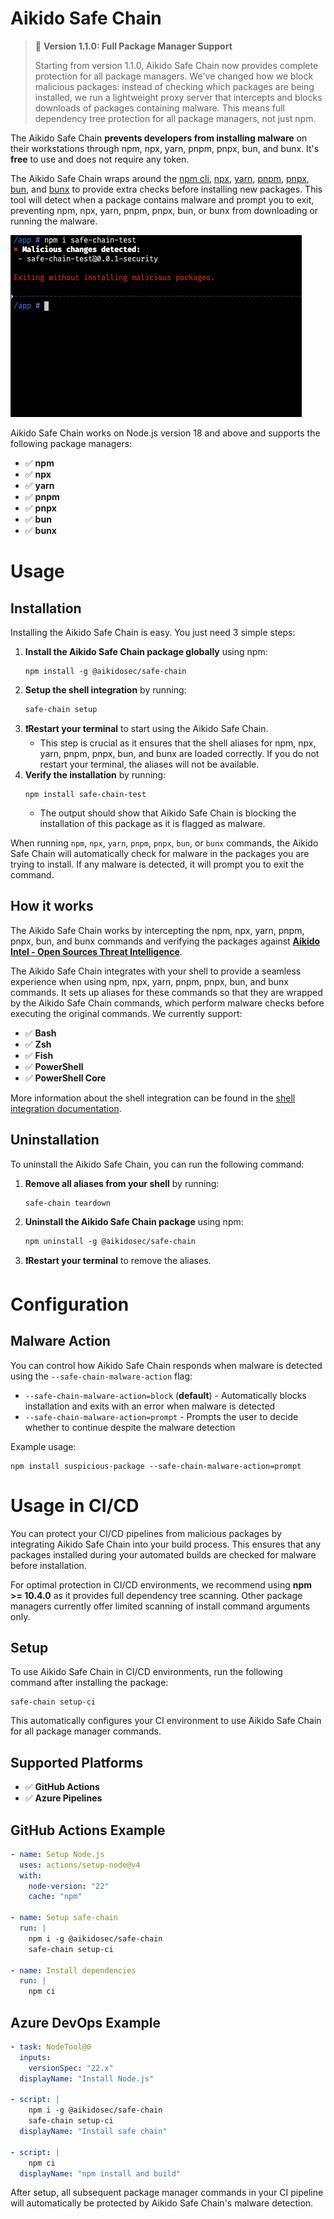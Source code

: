 # Aikido Safe Chain

> 🚀 **Version 1.1.0: Full Package Manager Support**
>
> Starting from version 1.1.0, Aikido Safe Chain now provides complete protection for all package managers. We've changed how we block malicious packages: instead of checking which packages are being installed, we run a lightweight proxy server that intercepts and blocks downloads of packages containing malware. This means full dependency tree protection for all package managers, not just npm.

The Aikido Safe Chain **prevents developers from installing malware** on their workstations through npm, npx, yarn, pnpm, pnpx, bun, and bunx. It's **free** to use and does not require any token.

The Aikido Safe Chain wraps around the [npm cli](https://github.com/npm/cli), [npx](https://github.com/npm/cli/blob/latest/docs/content/commands/npx.md), [yarn](https://yarnpkg.com/), [pnpm](https://pnpm.io/), [pnpx](https://pnpm.io/cli/dlx), [bun](https://bun.sh/), and [bunx](https://bun.sh/docs/cli/bunx) to provide extra checks before installing new packages. This tool will detect when a package contains malware and prompt you to exit, preventing npm, npx, yarn, pnpm, pnpx, bun, or bunx from downloading or running the malware.

![demo](./docs/safe-package-manager-demo.png)

Aikido Safe Chain works on Node.js version 18 and above and supports the following package managers:

- ✅ **npm**
- ✅ **npx**
- ✅ **yarn**
- ✅ **pnpm**
- ✅ **pnpx**
- ✅ **bun**
- ✅ **bunx**

# Usage

## Installation

Installing the Aikido Safe Chain is easy. You just need 3 simple steps:

1. **Install the Aikido Safe Chain package globally** using npm:
   ```shell
   npm install -g @aikidosec/safe-chain
   ```
2. **Setup the shell integration** by running:
   ```shell
   safe-chain setup
   ```
3. **❗Restart your terminal** to start using the Aikido Safe Chain.
   - This step is crucial as it ensures that the shell aliases for npm, npx, yarn, pnpm, pnpx, bun, and bunx are loaded correctly. If you do not restart your terminal, the aliases will not be available.
4. **Verify the installation** by running:
   ```shell
   npm install safe-chain-test
   ```
   - The output should show that Aikido Safe Chain is blocking the installation of this package as it is flagged as malware.

When running `npm`, `npx`, `yarn`, `pnpm`, `pnpx`, `bun`, or `bunx` commands, the Aikido Safe Chain will automatically check for malware in the packages you are trying to install. If any malware is detected, it will prompt you to exit the command.

## How it works

The Aikido Safe Chain works by intercepting the npm, npx, yarn, pnpm, pnpx, bun, and bunx commands and verifying the packages against **[Aikido Intel - Open Sources Threat Intelligence](https://intel.aikido.dev/?tab=malware)**.

The Aikido Safe Chain integrates with your shell to provide a seamless experience when using npm, npx, yarn, pnpm, pnpx, bun, and bunx commands. It sets up aliases for these commands so that they are wrapped by the Aikido Safe Chain commands, which perform malware checks before executing the original commands. We currently support:

- ✅ **Bash**
- ✅ **Zsh**
- ✅ **Fish**
- ✅ **PowerShell**
- ✅ **PowerShell Core**

More information about the shell integration can be found in the [shell integration documentation](docs/shell-integration.md).

## Uninstallation

To uninstall the Aikido Safe Chain, you can run the following command:

1. **Remove all aliases from your shell** by running:
   ```shell
   safe-chain teardown
   ```
2. **Uninstall the Aikido Safe Chain package** using npm:
   ```shell
   npm uninstall -g @aikidosec/safe-chain
   ```
3. **❗Restart your terminal** to remove the aliases.

# Configuration

## Malware Action

You can control how Aikido Safe Chain responds when malware is detected using the `--safe-chain-malware-action` flag:

- `--safe-chain-malware-action=block` (**default**) - Automatically blocks installation and exits with an error when malware is detected
- `--safe-chain-malware-action=prompt` - Prompts the user to decide whether to continue despite the malware detection

Example usage:

```shell
npm install suspicious-package --safe-chain-malware-action=prompt
```

# Usage in CI/CD

You can protect your CI/CD pipelines from malicious packages by integrating Aikido Safe Chain into your build process. This ensures that any packages installed during your automated builds are checked for malware before installation.

For optimal protection in CI/CD environments, we recommend using **npm >= 10.4.0** as it provides full dependency tree scanning. Other package managers currently offer limited scanning of install command arguments only.

## Setup

To use Aikido Safe Chain in CI/CD environments, run the following command after installing the package:

```shell
safe-chain setup-ci
```

This automatically configures your CI environment to use Aikido Safe Chain for all package manager commands.

## Supported Platforms

- ✅ **GitHub Actions**
- ✅ **Azure Pipelines**

## GitHub Actions Example

```yaml
- name: Setup Node.js
  uses: actions/setup-node@v4
  with:
    node-version: "22"
    cache: "npm"

- name: Setup safe-chain
  run: |
    npm i -g @aikidosec/safe-chain
    safe-chain setup-ci

- name: Install dependencies
  run: |
    npm ci
```

## Azure DevOps Example

```yaml
- task: NodeTool@0
  inputs:
    versionSpec: "22.x"
  displayName: "Install Node.js"

- script: |
    npm i -g @aikidosec/safe-chain
    safe-chain setup-ci
  displayName: "Install safe chain"

- script: |
    npm ci
  displayName: "npm install and build"
```

After setup, all subsequent package manager commands in your CI pipeline will automatically be protected by Aikido Safe Chain's malware detection.
